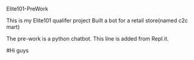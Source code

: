 Elite101-PreWork

This is my Elite101 qualifer project
Built a bot for a retail store(named c2c mart)

The pre-work is a python chatbot.
This line is added from Repl.it.

#Hi guys